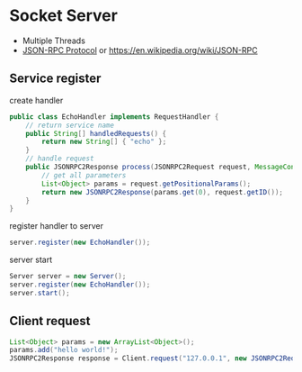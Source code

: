 # Socket Server

- Multiple Threads
- [JSON-RPC Protocol](http://www.jsonrpc.org/specification) or https://en.wikipedia.org/wiki/JSON-RPC

## Service register

create handler

```java
public class EchoHandler implements RequestHandler {
	// return service name
	public String[] handledRequests() {
		return new String[] { "echo" };
	}
	// handle request
	public JSONRPC2Response process(JSONRPC2Request request, MessageContext requestCtx) {
		// get all parameters
		List<Object> params = request.getPositionalParams();
		return new JSONRPC2Response(params.get(0), request.getID());
	}
}
```

register handler to server

```java
server.register(new EchoHandler());
```

server start

```java
Server server = new Server();
server.register(new EchoHandler());
server.start();
```

## Client request

```Java
List<Object> params = new ArrayList<Object>();
params.add("hello world!");
JSONRPC2Response response = Client.request("127.0.0.1", new JSONRPC2Request("echo", params, 0));
```
